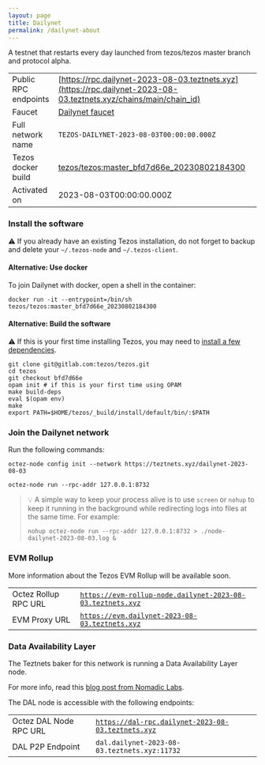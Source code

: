 ```yaml
---
layout: page
title: Dailynet
permalink: /dailynet-about
---
```


A testnet that restarts every day launched from tezos/tezos master branch and protocol alpha.

| | |
|-------|---------------------|
| Public RPC endpoints | [https://rpc.dailynet-2023-08-03.teztnets.xyz](https://rpc.dailynet-2023-08-03.teztnets.xyz/chains/main/chain_id)<br/> |
| Faucet | [Dailynet faucet](https://faucet.dailynet-2023-08-03.teztnets.xyz) |
| Full network name | `TEZOS-DAILYNET-2023-08-03T00:00:00.000Z` |
| Tezos docker build | [tezos/tezos:master_bfd7d66e_20230802184300](https://hub.docker.com/r/tezos/tezos/tags?page=1&ordering=last_updated&name=master_bfd7d66e_20230802184300) |
| Activated on | 2023-08-03T00:00:00.000Z |





### Install the software

⚠️  If you already have an existing Tezos installation, do not forget to backup and delete your `~/.tezos-node` and `~/.tezos-client`.



#### Alternative: Use docker

To join Dailynet with docker, open a shell in the container:

```
docker run -it --entrypoint=/bin/sh tezos/tezos:master_bfd7d66e_20230802184300
```

#### Alternative: Build the software

⚠️  If this is your first time installing Tezos, you may need to [install a few dependencies](https://tezos.gitlab.io/introduction/howtoget.html#setting-up-the-development-environment-from-scratch).

```
git clone git@gitlab.com:tezos/tezos.git
cd tezos
git checkout bfd7d66e
opam init # if this is your first time using OPAM
make build-deps
eval $(opam env)
make
export PATH=$HOME/tezos/_build/install/default/bin/:$PATH
```

### Join the Dailynet network

Run the following commands:

```
octez-node config init --network https://teztnets.xyz/dailynet-2023-08-03

octez-node run --rpc-addr 127.0.0.1:8732
```

> 💡 A simple way to keep your process alive is to use `screen` or `nohup` to keep it running in the background while redirecting logs into files at the same time. For example:
>
> ```bash=13
> nohup octez-node run --rpc-addr 127.0.0.1:8732 > ./node-dailynet-2023-08-03.log &
> ```


### EVM Rollup

More information about the Tezos EVM Rollup will be available soon.

| | |
|-------|---------------------|
| Octez Rollup RPC URL | [`https://evm-rollup-node.dailynet-2023-08-03.teztnets.xyz`](https://evm-rollup-node.dailynet-2023-08-03.teztnets.xyz/global/block/head) |
| EVM Proxy URL | [`https://evm.dailynet-2023-08-03.teztnets.xyz`](https://evm.dailynet-2023-08-03.teztnets.xyz) |




### Data Availability Layer

The Teztnets baker for this network is running a Data Availability Layer node.

For more info, read this [blog post from Nomadic Labs](https://research-development.nomadic-labs.com/data-availability-layer-tezos.html).

The DAL node is accessible with the following endpoints:

| | |
|-------|---------------------|
| Octez DAL Node RPC URL | [`https://dal-rpc.dailynet-2023-08-03.teztnets.xyz`](https://dal-rpc.dailynet-2023-08-03.teztnets.xyz) |
| DAL P2P Endpoint | `dal.dailynet-2023-08-03.teztnets.xyz:11732` |




